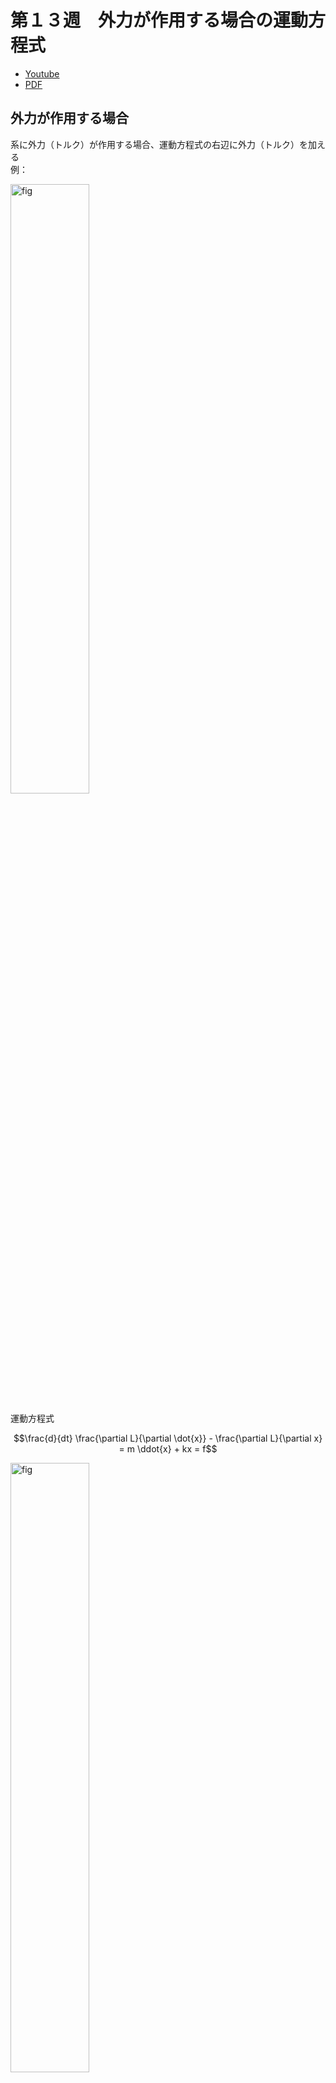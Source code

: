 # 第１３週　外力が作用する場合の運動方程式

* [Youtube](https://www.youtube.com/watch?v=oONEqXBqUhU)
* [PDF](http:/www.ritsumei.ac.jp/~uemura-m/AnalyticalMechanics/AnalyticalMechanics13thWeek.pdf)

## 外力が作用する場合

系に外力（トルク）が作用する場合、運動方程式の右辺に外力（トルク）を加える
<br>
例：

<img alt="fig" src="figures/lecture-13/fig_01.JPG" width="50%">

運動方程式

```math
\frac{d}{dt} \frac{\partial L}{\partial \dot{x}} - \frac{\partial L}{\partial x} = m \ddot{x} + kx = f
```

<img alt="fig" src="figures/lecture-13/fig_02.JPG" width="50%">

運動方程式

```math
\frac{d}{dt} \frac{\partial L}{\partial \dot{{\bf{q}}}} - \frac{\partial L}{\partial {\bf{q}}} = {\bf{M}} \ddot{\bf{q}} + {\bf{h}} = \begin{pmatrix}
\tau_1 \\
\tau_2
\end{pmatrix} = {\boldsymbol{\tau}}
```

## 粘性

**速度と逆方向** に **速度に比例** した力・トルクを粘性力・トルクと呼ぶ
<br>
例：摩擦、空気抵抗

<img alt="fig" src="figures/lecture-13/fig_03.JPG" width="50%">

運動方程式

```math
m \ddot{x} + kx = -d \dot{x}
```

## 粘性によるエネルギー消散

<img alt="fig" src="figures/lecture-13/fig_03.JPG" width="50%">

全エネルギー

```math
\begin{aligned}
E = \frac{1}{2}m \dot{x}^2 + \frac{1}{2}kx^2
\end{aligned}
```

運動方程式

```math
m \ddot{x} + kx = -d \dot{x}
```

エネルギーの時間微分

```math
\begin{aligned}
\dot{E} &= m \ddot{x} \dot{x} + k x \dot{x} \\
&= \dot{x} (m \ddot{x} + k x) \\
&= -d \dot{x}^2
\end{aligned}
```

<br>

```math
\begin{aligned}
E = \frac{1}{2}m \dot{x}^2 + \frac{1}{2}kx^2 \geq 0
\end{aligned}
```

かつ

```math
\begin{aligned}
\dot{E} = -d \dot{x}^2 \leq 0
\end{aligned}
```

より、Eは時間の経過とともに単調減少 <br>
$ t \rightarrow \infty$ で $\dot{x} = 0$ 、 $x = 0$ になる。

<img alt="fig" src="figures/lecture-13/fig_04.JPG" width="50%">

## 関節に粘性があるリンク機構

<img alt="fig" src="figures/lecture-13/fig_05.JPG" width="50%">

各関節に速度と逆方向に速度に比例したトルクが生じる

```math
\begin{aligned}
{\boldsymbol{\tau}}_d &= \begin{pmatrix}
-d_1 \dot{q}_1 \\
-d_2 \dot{q}_2
\end{pmatrix} \\
&= - \begin{pmatrix}
-d_1 & 0 \\
0 & -d_2
\end{pmatrix} \begin{pmatrix}
\dot{q}_1 \\
\dot{q}_2
\end{pmatrix} \\
&= - {\bf{D}} \dot{\bf{q}}
\end{aligned}
```

${\bf{D}}$ : 粘性行列
<br>
粘性が無い場合の運動方程式

```math
\begin{aligned}
{\bf{M}} \ddot{\bf{q}} + {\bf{h}} = 0
\end{aligned}
```

粘性がある場合の運動方程式

```math
\begin{aligned}
{\bf{M}} \ddot{\bf{q}} + {\bf{h}} = {\boldsymbol{\tau}}_d = - {\bf{D}} \dot{\bf{q}}
\end{aligned}
```

## 演習：リンク機構のエネルギー消散

<img alt="fig" src="figures/lecture-13/fig_05.JPG" width="50%">

### 問い

関節に粘性がある２リンク機構の全エネルギー $E = \frac{1}{2} \dot{\bf{q}}^T {\bf{M}} \dot{\bf{q}}$ が、時間の経過に伴って単調に現象することを示せ (重力なし)
<br>
運動方程式

```math
\begin{aligned}
{\bf{M}} \ddot{\bf{q}} + {\bf{h}} = - {\bf{D}} \dot{\bf{q}}
\end{aligned}
```

### 解答

エネルギーの時間微分

```math
\begin{aligned}
\dot{E} &= \frac{d}{dt} (\frac{1}{2} \dot{\bf{q}}^T {\bf{M}} \dot{\bf{q}}) \\
&= \frac{1}{2} \ddot{\bf{q}}^T {\bf{M}} \dot{\bf{q}} + \frac{1}{2} \dot{\bf{q}}^T \dot{\bf{M}} \dot{\bf{q}} + \frac{1}{2} \dot{\bf{q}}^T {\bf{M}} \ddot{\bf{q}} \\
&= \frac{1}{2} \dot{\bf{q}}^T {\bf{M}} \ddot{\bf{q}} + \frac{1}{2} \dot{\bf{q}}^T \dot{\bf{M}} \dot{\bf{q}} + \frac{1}{2} \dot{\bf{q}}^T {\bf{M}} \ddot{\bf{q}} \\
\end{aligned}
```

```math
\begin{aligned}
&= \dot{\bf{q}}^T {\bf{M}} \ddot{\bf{q}} + \frac{1}{2} \dot{\bf{q}}^T \dot{\bf{M}} \dot{\bf{q}} \\
&= \dot{\bf{q}}^T ({\bf{M}} \ddot{\bf{q}} + \frac{1}{2} \dot{\bf{M}} \dot{\bf{q}} )\\
&= \dot{\bf{q}}^T (- {\bf{h}} - {\bf{D}} \dot{\bf{q}} + \frac{1}{2} \dot{\bf{M}} \dot{\bf{q}} )\\
&= \dot{\bf{q}}^T (\frac{1}{2} \dot{\bf{M}} \dot{\bf{q}} - {\bf{h}} - {\bf{D}} \dot{\bf{q}})\\
\end{aligned}
```

$\dot{\bf{q}}^T (\frac{1}{2} \dot{\bf{M}} \dot{\bf{q}} - {\bf{h}}) = 0$ より

```math
\begin{aligned}
\dot{E} &= \dot{\bf{q}}^T (\frac{1}{2} \dot{\bf{M}} \dot{\bf{q}} - {\bf{h}} - {\bf{D}} \dot{\bf{q}})\\
&= - \dot{\bf{q}}^T {\bf{D}} \dot{\bf{q}}\\
\end{aligned}
```

```math
E = \frac{1}{2} \dot{\bf{q}}^T {\bf{M}} \dot{\bf{q}} \geq 0
```

↑正定値対称行列なので正になる。

```math
\dot{E} = - \dot{\bf{q}}^T {\bf{D}} \dot{\bf{q}} \leq 0
```

$D$ が対角行列であり、対角要素がすべて正なので、 $\dot{E}$ はゼロ以下になる。<br>
Eは時間の経過とともに単調減少 <br>

<img alt="fig" src="figures/lecture-13/fig_04.JPG" width="50%">

$t \rightarrow \infty$ で $\dot{q} = 0$ になる。
<br>
<br>
<br>
<br>

## 手先位置の制御

<img alt="fig" src="figures/lecture-13/fig_06.JPG" width="50%">

### 制御目的

手先位置 ${\bf{x}}$ を目標位置 ${\bf{x}}_d$ に収束させる。<br>
電動モータでトルクを発生させるアーム。

### 制御則

```math
\begin{aligned}
{\boldsymbol{\tau}} = -k_p {\bf{J}}^T \Delta {\bf{x}} - k_v \dot{\bf{q}}
\end{aligned}
```

$-k_p {\bf{J}}^T \Delta {\bf{x}}$ : 人工ポテンシャル (仮想的なバネが取り付けられているイメージ) <br>
$- k_v \dot{\bf{q}}$ : 仮想的な粘性が発生しているイメージ<br>

$\Delta {\bf{x}} = {\bf{x}} - {\bf{x}}_d$ <br>
$k_p$ : 位置フィードバックゲイン<br>
$k_v$ : 速度フィードバックゲイン

## 手先位置の制御(収束性の証明）

### リアプノフ関数

```math
\begin{aligned}
V = \frac{1}{2} \dot{\bf{q}}^T {\bf{M}} \dot{\bf{q}} + \frac{1}{2} k_p \Delta {\bf{x}}^T \Delta {\bf{x}} \geq 0
\end{aligned}
```

## $V$ の時間微分

```math
\begin{aligned}
\dot{V} = - k_v \dot{\bf{q}}^T \dot{\bf{q}} \leq 0
\end{aligned}
```

$t \rightarrow \infty$ で $\dot{\bf{q}} \rightarrow 0$ になる。<br>
さらに静力学解析により、 ${\bf{x}} \rightarrow {\bf{x}}_d$ になる。

## 演習：関節角の制御

<img alt="fig" src="figures/lecture-13/fig_07.JPG" width="50%">

### 問い

関節角 ${\bf{q}}$ を目標角 ${\bf{q}}_d$ に収束させる。制御則 ${\boldsymbol{\tau}} = ?$ を提案し、収束性を証明せよ。

### 解答

制御則

```math
\begin{aligned}
{\boldsymbol{\tau}} = -k_p \Delta {\bf{q}} - k_v \dot{\bf{q}}
\end{aligned}
```

$-k_p \Delta {\bf{q}}$ : 人工ポテンシャル

$\Delta {\bf{q}} = {\bf{q}} - {\bf{q}}_d$ <br>
$k_p$ : 位置フィードバックゲイン<br>
$k_v$ : 速度フィードバックゲイン<br>
<br>
収束性の証明 <br>
リアプノフ関数

```math
\begin{aligned}
V = \frac{1}{2} \dot{\bf{q}}^T {\bf{M}} \dot{\bf{q}} + \frac{1}{2} k_p \Delta {\bf{q}}^T \Delta {\bf{q}} \geq 0
\end{aligned}
```

$V$ の時間微分

```math
\begin{aligned}
\dot{V} = - k_v \dot{\bf{q}}^T \dot{\bf{q}} \leq 0
\end{aligned}
```

$t \rightarrow \infty$ で $\dot{\bf{q}} \rightarrow 0$ になる。<br>
さらに静力学解析により、 ${\bf{q}} \rightarrow {\bf{q}}_d$ になる。<br>
このような人工的なバネや粘性を使ってリンク機構を制御する人工ポテンシャル法や受動性に基づく制御法という。
